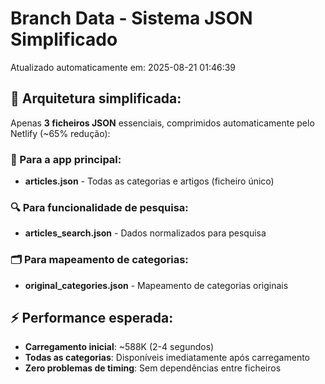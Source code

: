 # Branch Data - Sistema JSON Simplificado
Atualizado automaticamente em: 2025-08-21 01:46:39

## 🎯 Arquitetura simplificada:
Apenas **3 ficheiros JSON** essenciais, comprimidos automaticamente pelo Netlify (~65% redução):

### 📱 Para a app principal:
- **articles.json** - Todas as categorias e artigos (ficheiro único)

### 🔍 Para funcionalidade de pesquisa:
- **articles_search.json** - Dados normalizados para pesquisa

### 🗂️ Para mapeamento de categorias:
- **original_categories.json** - Mapeamento de categorias originais

## ⚡ Performance esperada:
- **Carregamento inicial**: ~588K (2-4 segundos)
- **Todas as categorias**: Disponíveis imediatamente após carregamento
- **Zero problemas de timing**: Sem dependências entre ficheiros
